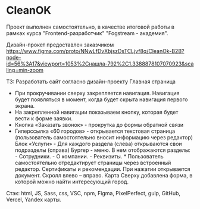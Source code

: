 # CleanOK

Проект выполнен самостоятельно, в качестве итоговой работы в рамках курса "Frontend-разработчик" "Fogstream - академия".

Дизайн-прокет предоставлен заказчиком https://www.figma.com/proto/NNwLfDvXbjszDsTCLjvf8q/CleanOk-B2B?node-id=56%3A17&viewport=1053%2Cнашла-792%2C1.3388878107070923&scaling=min-zoom

TЗ:
Разработать сайт согласно дизайн-проекту
Главная страница

- При прокручивании сверху закрепляется навигация. Навигация будет появляться в момент, когда будет скрыта навигация первого экрана.
- На закрепленной навигации показываем кнопку, которая будет вести к форме заявки.
- Кнопка «Заказать звонок» - прокрутка до формы обратной связи
- Гиперссылка «60 городов» - открывается текстовая страница (пользователь самостоятельно вносит информацию через редактор)
  Блок «Услуги» - Для каждого раздела (слева) открываются свои подразделы (справа)
  Бургер - меню. В нем отображаются разделы: - Сотрудники. - О компании. - Реквизиты. \* Пользователь самостоятельно отредактирует страницы через встроенный редактор.
  Сертификаты и рекомендации.
  При нажатии открывается документ. Скролл влево – вправо.
  Карта
  Сверху добавлена форма, в которой можно найти интересующий город.

Стэк: html, JS, Sass, css, VSC, npm, Figma, PixelPerfect, gulp, GitHub, Vercel, Yandex карты.
